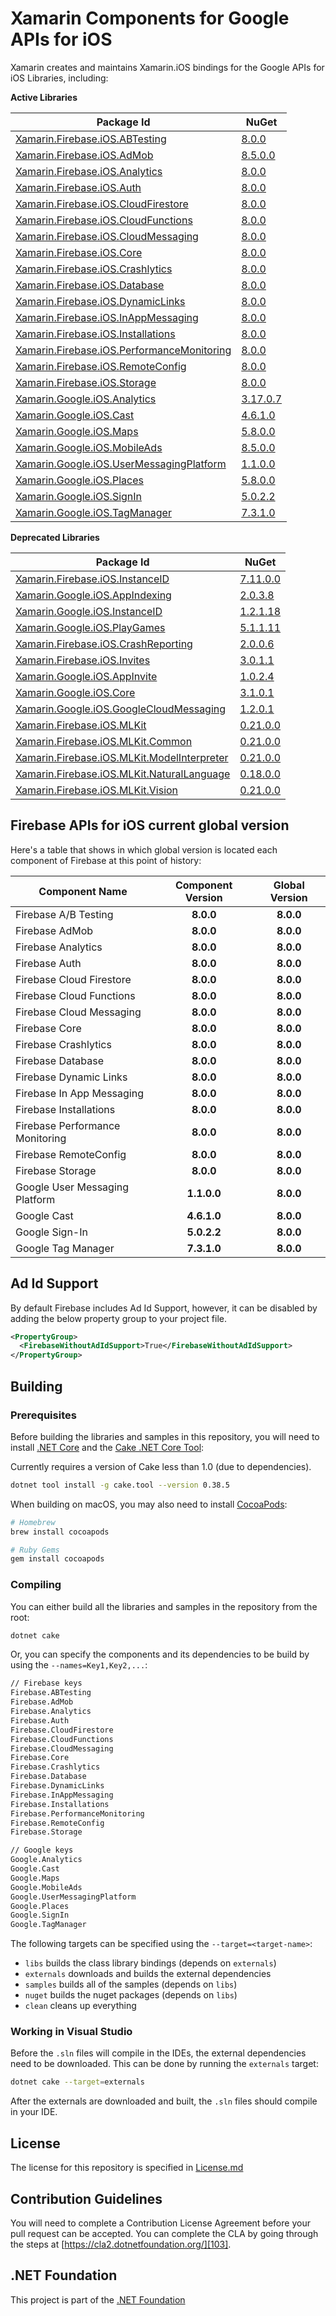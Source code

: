 # Xamarin Components for Google APIs for iOS

Xamarin creates and maintains Xamarin.iOS bindings for the Google APIs for iOS Libraries, including:

**Active Libraries**

| Package Id                                                                   | NuGet                                        |
|------------------------------------------------------------------------------|----------------------------------------------|
| [Xamarin.Firebase.iOS.ABTesting][F.ABTesting.Name]                           | [8.0.0][F.ABTesting.Package]              |
| [Xamarin.Firebase.iOS.AdMob][F.AdMob.Name]                                   | [8.5.0.0][F.AdMob.Package]                   |
| [Xamarin.Firebase.iOS.Analytics][F.Analytics.Name]                           | [8.0.0][F.Analytics.Package]              |
| [Xamarin.Firebase.iOS.Auth][F.Auth.Name]                                     | [8.0.0][F.Auth.Package]                   |
| [Xamarin.Firebase.iOS.CloudFirestore][F.CloudFirestore.Name]                 | [8.0.0][F.CloudFirestore.Package]         |
| [Xamarin.Firebase.iOS.CloudFunctions][F.CloudFunctions.Name]                 | [8.0.0][F.CloudFunctions.Package]         |
| [Xamarin.Firebase.iOS.CloudMessaging][F.CloudMessaging.Name]                 | [8.0.0][F.CloudMessaging.Package]         |
| [Xamarin.Firebase.iOS.Core][F.Core.Name]                                     | [8.0.0][F.Core.Package]                   |
| [Xamarin.Firebase.iOS.Crashlytics][F.Crashlytics.Name]                       | [8.0.0][F.Crashlytics.Package]            |
| [Xamarin.Firebase.iOS.Database][F.Database.Name]                             | [8.0.0][F.Database.Package]               |
| [Xamarin.Firebase.iOS.DynamicLinks][F.DynamicLinks.Name]                     | [8.0.0][F.DynamicLinks.Package]           |
| [Xamarin.Firebase.iOS.InAppMessaging][F.InAppMessaging.Name]                 | [8.0.0][F.InAppMessaging.Package]         |
| [Xamarin.Firebase.iOS.Installations][F.Installations.Name]                   | [8.0.0][F.Installations.Package]          |
| [Xamarin.Firebase.iOS.PerformanceMonitoring][F.PerformanceMonitoring.Name]   | [8.0.0][F.PerformanceMonitoring.Package]  |
| [Xamarin.Firebase.iOS.RemoteConfig][F.RemoteConfig.Name]                     | [8.0.0][F.RemoteConfig.Package]           |
| [Xamarin.Firebase.iOS.Storage][F.Storage.Name]                               | [8.0.0][F.Storage.Package]                |
| [Xamarin.Google.iOS.Analytics][G.Analytics.Name]                             | [3.17.0.7][G.Analytics.Package]              |
| [Xamarin.Google.iOS.Cast][G.Cast.Name]                                       | [4.6.1.0][G.Cast.Package]                    |
| [Xamarin.Google.iOS.Maps][G.Maps.Name]                                       | [5.8.0.0][G.Maps.Package]                    |
| [Xamarin.Google.iOS.MobileAds][G.MobileAds.Name]                             | [8.5.0.0][G.MobileAds.Package]               |
| [Xamarin.Google.iOS.UserMessagingPlatform][G.UserMessagingPlatform.Name]                             | [1.1.0.0][G.UserMessagingPlatform.Package]               |
| [Xamarin.Google.iOS.Places][G.Places.Name]                                   | [5.8.0.0][G.Places.Package]                  |
| [Xamarin.Google.iOS.SignIn][G.SignIn.Name]                                   | [5.0.2.2][G.SignIn.Package]                  |
| [Xamarin.Google.iOS.TagManager][G.TagManager.Name]                           | [7.3.1.0][G.TagManager.Package]              |

**Deprecated Libraries**

| Package Id                                                                   | NuGet                                        |
|------------------------------------------------------------------------------|----------------------------------------------|
| [Xamarin.Firebase.iOS.InstanceID][F.InstanceID.Name]                         | [7.11.0.0][F.InstanceID.Package]             |
| [Xamarin.Google.iOS.AppIndexing][G.AppIndexing.Name]                         | [2.0.3.8][G.AppIndexing.Package]             |
| [Xamarin.Google.iOS.InstanceID][G.InstanceID.Name]                           | [1.2.1.18][G.InstanceID.Package]             |
| [Xamarin.Google.iOS.PlayGames][G.PlayGames.Name]                             | [5.1.1.11][G.PlayGames.Package]              |
| [Xamarin.Firebase.iOS.CrashReporting][F.CrashReporting.Name]                 | [2.0.0.6][F.CrashReporting.Package]          |
| [Xamarin.Firebase.iOS.Invites][F.Invites.Name]                               | [3.0.1.1][F.Invites.Package]                 |
| [Xamarin.Google.iOS.AppInvite][G.AppInvite.Name]                             | [1.0.2.4][G.AppInvite.Package]               |
| [Xamarin.Google.iOS.Core][G.Core.Name]                                       | [3.1.0.1][G.Core.Package]                    |
| [Xamarin.Google.iOS.GoogleCloudMessaging][G.GoogleCloudMessaging.Name]       | [1.2.0.1][G.GoogleCloudMessaging.Package]    |
| [Xamarin.Firebase.iOS.MLKit][F.MLKit.Name]                                   | [0.21.0.0][F.MLKit.Package]                  |
| [Xamarin.Firebase.iOS.MLKit.Common][F.MLKit.Common.Name]                     | [0.21.0.0][F.MLKit.Common.Package]           |
| [Xamarin.Firebase.iOS.MLKit.ModelInterpreter][F.MLKit.ModelInterpreter.Name] | [0.21.0.0][F.MLKit.ModelInterpreter.Package] |
| [Xamarin.Firebase.iOS.MLKit.NaturalLanguage][F.MLKit.NaturalLanguage.Name]   | [0.18.0.0][F.MLKit.NaturalLanguage.Package]  |
| [Xamarin.Firebase.iOS.MLKit.Vision][F.MLKit.Vision.Name]                     | [0.21.0.0][F.MLKit.Vision.Package]           |

## Firebase APIs for iOS current global version

Here's a table that shows in which global version is located each component of Firebase at this point of history:

| Component Name                   | Component Version | Global Version |
|----------------------------------|:-----------------:|:--------------:|
| Firebase A/B Testing             | **8.0.0**         | **8.0.0**      |
| Firebase AdMob                   | **8.0.0**         | **8.0.0**      |
| Firebase Analytics               | **8.0.0**         | **8.0.0**      |
| Firebase Auth                    | **8.0.0**         | **8.0.0**      |
| Firebase Cloud Firestore         | **8.0.0**         | **8.0.0**      |
| Firebase Cloud Functions         | **8.0.0**         | **8.0.0**      |
| Firebase Cloud Messaging         | **8.0.0**         | **8.0.0**      |
| Firebase Core                    | **8.0.0**         | **8.0.0**      |
| Firebase Crashlytics             | **8.0.0**         | **8.0.0**      |
| Firebase Database                | **8.0.0**         | **8.0.0**      |
| Firebase Dynamic Links           | **8.0.0**         | **8.0.0**      |
| Firebase In App Messaging        | **8.0.0**         | **8.0.0**      |
| Firebase Installations           | **8.0.0**         | **8.0.0**      |
| Firebase Performance Monitoring  | **8.0.0**         | **8.0.0**      |
| Firebase RemoteConfig            | **8.0.0**         | **8.0.0**      |
| Firebase Storage                 | **8.0.0**         | **8.0.0**      |
| Google User Messaging Platform   | **1.1.0.0**       | **8.0.0**      |
| Google Cast                      | **4.6.1.0**       | **8.0.0**      |
| Google Sign-In                   | **5.0.2.2**       | **8.0.0**      |
| Google Tag Manager               | **7.3.1.0**       | **8.0.0**      |

## Ad Id Support

By default Firebase includes Ad Id Support, however, it can be disabled by adding the below property group to your project file.

```xml
<PropertyGroup>
  <FirebaseWithoutAdIdSupport>True</FirebaseWithoutAdIdSupport>
</PropertyGroup>
```

## Building

### Prerequisites

Before building the libraries and samples in this repository, you will need to install [.NET Core][30] and the [Cake .NET Core Tool][32]:

Currently requires a version of Cake less than 1.0 (due to dependencies).

```sh
dotnet tool install -g cake.tool --version 0.38.5
```

When building on macOS, you may also need to install [CocoaPods][31]:

```sh
# Homebrew
brew install cocoapods

# Ruby Gems
gem install cocoapods
```

### Compiling

You can either build all the libraries and samples in the repository from the root:

```sh
dotnet cake
```

Or, you can specify the components and its dependencies to be build by using the `--names=Key1,Key2,...`:

```sh
// Firebase keys
Firebase.ABTesting
Firebase.AdMob
Firebase.Analytics
Firebase.Auth
Firebase.CloudFirestore
Firebase.CloudFunctions
Firebase.CloudMessaging
Firebase.Core
Firebase.Crashlytics
Firebase.Database
Firebase.DynamicLinks
Firebase.InAppMessaging
Firebase.Installations
Firebase.PerformanceMonitoring
Firebase.RemoteConfig
Firebase.Storage

// Google keys
Google.Analytics
Google.Cast
Google.Maps
Google.MobileAds
Google.UserMessagingPlatform
Google.Places
Google.SignIn
Google.TagManager
```

The following targets can be specified using the `--target=<target-name>`:

 - `libs` builds the class library bindings (depends on `externals`)
 - `externals` downloads and builds the external dependencies
 - `samples` builds all of the samples (depends on `libs`)
 - `nuget` builds the nuget packages (depends on `libs`)
 - `clean` cleans up everything


### Working in Visual Studio

Before the `.sln` files will compile in the IDEs, the external dependencies need to be downloaded. This can be done by running the `externals` target:

```sh
dotnet cake --target=externals
```

After the externals are downloaded and built, the `.sln` files should compile in your IDE.

## License

The license for this repository is specified in 
[License.md](License.md)

## Contribution Guidelines

You will need to complete a Contribution License Agreement before your pull request can be accepted. You can complete the CLA by going through the steps at [https://cla2.dotnetfoundation.org/][103].

## .NET Foundation

This project is part of the [.NET Foundation][104]


[comment]: # (Path for active Firebase component folders)

[F.ABTesting.Name]: source/Firebase/ABTesting
[F.AdMob.Name]: source/Firebase/AdMob
[F.Analytics.Name]: source/Firebase/Analytics
[F.Auth.Name]: source/Firebase/Auth
[F.CloudFirestore.Name]: source/Firebase/CloudFirestore
[F.CloudFunctions.Name]: source/Firebase/CloudFunctions
[F.CloudMessaging.Name]: source/Firebase/CloudMessaging
[F.Core.Name]: source/Firebase/Core
[F.Crashlytics.Name]: source/Firebase/Crashlytics
[F.Database.Name]: source/Firebase/Database
[F.DynamicLinks.Name]: source/Firebase/DynamicLinks
[F.InAppMessaging.Name]: source/Firebase/InAppMessaging
[F.Installations.Name]: source/Firebase/Installations
[F.PerformanceMonitoring.Name]: source/Firebase/PerformanceMonitoring
[F.RemoteConfig.Name]: source/Firebase/RemoteConfig
[F.Storage.Name]: source/Firebase/Storage

[comment]: # (URL for active Firebase component NuGets)

[F.ABTesting.Package]: https://www.nuget.org/packages/Xamarin.Firebase.iOS.ABTesting/
[F.AdMob.Package]: https://www.nuget.org/packages/Xamarin.Firebase.iOS.AdMob/
[F.Analytics.Package]: https://www.nuget.org/packages/Xamarin.Firebase.iOS.Analytics/
[F.Auth.Package]: https://www.nuget.org/packages/Xamarin.Firebase.iOS.Auth/
[F.CloudFirestore.Package]: https://www.nuget.org/packages/Xamarin.Firebase.iOS.CloudFirestore/
[F.CloudFunctions.Package]: https://www.nuget.org/packages/Xamarin.Firebase.iOS.Functions/
[F.CloudMessaging.Package]: https://www.nuget.org/packages/Xamarin.Firebase.iOS.CloudMessaging/
[F.Core.Package]: https://www.nuget.org/packages/Xamarin.Firebase.iOS.Core/
[F.Crashlytics.Package]: https://www.nuget.org/packages/Xamarin.Firebase.iOS.Crashlytics/
[F.Database.Package]: https://www.nuget.org/packages/Xamarin.Firebase.iOS.Database/
[F.DynamicLinks.Package]: https://www.nuget.org/packages/Xamarin.Firebase.iOS.DynamicLinks/
[F.InAppMessaging.Package]: https://www.nuget.org/packages/Xamarin.Firebase.iOS.InAppMessaging/
[F.Installations.Package]: https://www.nuget.org/packages/Xamarin.Firebase.iOS.Installations/
[F.PerformanceMonitoring.Package]: https://www.nuget.org/packages/Xamarin.Firebase.iOS.PerformanceMonitoring/
[F.RemoteConfig.Package]: https://www.nuget.org/packages/Xamarin.Firebase.iOS.RemoteConfig/
[F.Storage.Package]: https://www.nuget.org/packages/Xamarin.Firebase.iOS.Storage/


[comment]: # (Path for active Google component folders)

[G.Analytics.Name]: source/Google/Analytics
[G.Cast.Name]: source/Google/Cast
[G.Maps.Name]: source/Google/Maps
[G.MobileAds.Name]: source/Google/MobileAds
[G.UserMessagingPlatform.Name]: source/Google/UserMessagingPlatform
[G.Places.Name]: source/Google/Places
[G.SignIn.Name]: source/Google/SignIn
[G.TagManager.Name]: source/Google/TagManager

[comment]: # (URL for active Google component NuGets)

[G.Analytics.Package]: https://www.nuget.org/packages/Xamarin.Google.iOS.Analytics/
[G.Cast.Package]: https://www.nuget.org/packages/Xamarin.Google.iOS.Cast/
[G.Maps.Package]: https://www.nuget.org/packages/Xamarin.Google.iOS.Maps/
[G.MobileAds.Package]: https://www.nuget.org/packages/Xamarin.Google.iOS.MobileAds/
[G.UserMessagingPlatform.Package]: https://www.nuget.org/packages/Xamarin.Google.iOS.UserMessagingPlatform/
[G.Places.Package]: https://www.nuget.org/packages/Xamarin.Google.iOS.Places/
[G.SignIn.Package]: https://www.nuget.org/packages/Xamarin.Google.iOS.SignIn/
[G.TagManager.Package]: https://www.nuget.org/packages/Xamarin.Google.iOS.TagManager/


[comment]: # (Path for deprecated Firebase component folders)

[F.InstanceID.Name]: source/Firebase/InstanceID
[F.CrashReporting.Name]: source/Firebase/CrashReporting
[F.Invites.Name]: source/Firebase/Invites
[F.MLKit.Name]: source/Firebase/MLKit
[F.MLKit.Common.Name]: source/Firebase/MLKit.Common
[F.MLKit.ModelInterpreter.Name]: source/Firebase/MLKit.ModelInterpreter
[F.MLKit.NaturalLanguage.Name]: source/Firebase/MLKit.NaturalLanguage
[F.MLKit.Vision.Name]: source/Firebase/MLKit.Vision

[comment]: # (URL for deprecated Firebase component NuGets)

[F.InstanceID.Package]: https://www.nuget.org/packages/Xamarin.Firebase.iOS.InstanceID/
[F.CrashReporting.Package]: https://www.nuget.org/packages/Xamarin.Firebase.iOS.CrashReporting/
[F.Invites.Package]: https://www.nuget.org/packages/Xamarin.Firebase.iOS.Invites/
[F.MLKit.Package]: https://www.nuget.org/packages/Xamarin.Firebase.iOS.MLKit/
[F.MLKit.Common.Package]: https://www.nuget.org/packages/Xamarin.Firebase.iOS.MLKit.Common/
[F.MLKit.ModelInterpreter.Package]: https://www.nuget.org/packages/Xamarin.Firebase.iOS.MLKit.ModelInterpreter/
[F.MLKit.NaturalLanguage.Package]: https://www.nuget.org/packages/Xamarin.Firebase.iOS.MLKit.NaturalLanguage/
[F.MLKit.Vision.Package]: https://www.nuget.org/packages/Xamarin.Firebase.iOS.MLKit.Vision/

[comment]: # (Path for deprecated Google component folders)

[G.AppIndexing.Name]: source/Google/AppIndexing
[G.InstanceID.Name]: source/Google/InstanceID
[G.PlayGames.Name]: source/Google/PlayGames
[G.AppInvite.Name]: source/Google/AppInvite
[G.Core.Name]: source/Google/Core
[G.GoogleCloudMessaging.Name]: source/Google/GoogleCloudMessaging

[comment]: # (URL for deprecated Google component NuGets)

[G.AppIndexing.Package]: https://www.nuget.org/packages/Xamarin.Google.iOS.AppIndexing/
[G.InstanceID.Package]: https://www.nuget.org/packages/Xamarin.Google.iOS.InstanceID/
[G.PlayGames.Package]: https://www.nuget.org/packages/Xamarin.Google.iOS.PlayGames/
[G.AppInvite.Package]: https://www.nuget.org/packages/Xamarin.Google.iOS.AppInvite/
[G.Core.Package]: https://www.nuget.org/packages/Xamarin.Google.iOS.Core/
[G.GoogleCloudMessaging.Package]: https://www.nuget.org/packages/Xamarin.Google.iOS.GoogleCloudMessaging/


[101]: https://cocoapods.org/
[102]: http://cakebuild.net
[103]: https://cla2.dotnetfoundation.org/
[104]: http://www.dotnetfoundation.org/projects

[30]: https://dotnet.microsoft.com/download
[31]: https://cocoapods.org/
[32]: http://cakebuild.net
[33]: https://cla2.dotnetfoundation.org/
[34]: http://www.dotnetfoundation.org/projects
